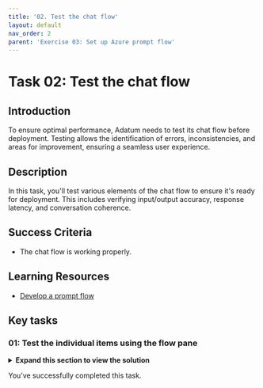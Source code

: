 ```yaml
---
title: '02. Test the chat flow'
layout: default
nav_order: 2
parent: 'Exercise 03: Set up Azure prompt flow'
---
```


# Task 02: Test the chat flow

## Introduction

To ensure optimal performance, Adatum needs to test its chat flow before deployment. Testing allows the identification of errors, inconsistencies, and areas for improvement, ensuring a seamless user experience.

## Description

In this task, you'll test various elements of the chat flow to ensure it's ready for deployment. This includes verifying input/output accuracy, response latency, and conversation coherence.

## Success Criteria

- The chat flow is working properly.

## Learning Resources

- [Develop a prompt flow](https://learn.microsoft.com/en-us/azure/ai-studio/how-to/flow-develop)

## Key tasks

### 01: Test the individual items using the flow pane

<details markdown="block">
<summary><strong>Expand this section to view the solution</strong></summary>

1. Once the compute session is running, scroll to the first item in the flow pane on the left, **formatRewriteIntentInputs** and select the play button in the upper right.

    ![ih0o9rxr.jpg](../media/ih0o9rxr.jpg)

    {: .important }
    > This will allow you to test a single flow at a time. This is useful when building a new flow and connecting the individual elements. The graph to the right will also show the status of the test.

    ![umsqr1h3.jpg](../media/umsqr1h3.jpg)

1. Once the test has completed, select the **Outputs** dropdown menu at the bottom of the **formatRewriteIntentInputs** flow.

    ![iqfsu1or.jpg](../media/iqfsu1or.jpg)

    {: .important }
    > Once a test has been run on a flow, the **Outputs** dropdown menu will show under that item. You can use this to test the connection of your flow. As multiple items in a flow link together, ensuring the correct input and output values for each is important. 

1. To test the entire flow, select **Chat**  in the upper right. This will bring up a chat window over the flow visualization graph.

    ![ki6h9yrl.jpg](../media/ki6h9yrl.jpg)

1. In the chat, run the following query to test the overall functionality of the flow:

    ```
    Show me a list of products.
    ```

    The response should show a list of products, like in the playground. 

    ![ebimpg7q.jpg](../media/ebimpg7q.jpg)

1. Close the chat window with the **X** in the upper right to return to the flow visualization graph. Note that all flow items show as **Completed** as a result of running the entire flow.

    {: .important }
    > Each of the items in the flow pane will now have output data relevant to an actual test. You can check the outputs of the different flows to get a better idea of how information is being linked and passed between them.

</details>

You’ve successfully completed this task.
